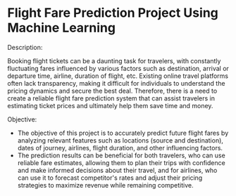 # Flight Fare Prediction Project Using Machine Learning

Description:

Booking flight tickets can be a daunting task for travelers, with constantly fluctuating fares influenced by various factors such as destination, arrival or departure time, airline, duration of flight, etc. Existing online travel platforms often lack transparency, making it difficult for individuals to understand the pricing dynamics and secure the best deal. Therefore, there is a need to create a reliable flight fare prediction system that can assist travelers in estimating ticket prices and ultimately help them save time and money.

Objective:

* The objective of this project is to accurately predict future flight fares by analyzing relevant features such as locations (source and destination), dates of journey, airlines, flight duration, and other influencing factors. 
* The prediction results can be beneficial for both travelers, who can use reliable fare estimates, allowing them to plan their trips with confidence and make informed decisions about their travel, and for airlines, who can use it to forecast competitor's rates and adjust their pricing strategies to maximize revenue while remaining competitive.

